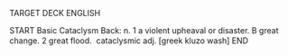 TARGET DECK
ENGLISH

START
Basic
Cataclysm
Back: n. 1 a violent upheaval or disaster. B great change. 2 great flood.  cataclysmic adj. [greek kluzo wash]
END
